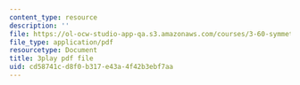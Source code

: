```yaml
---
content_type: resource
description: ''
file: https://ol-ocw-studio-app-qa.s3.amazonaws.com/courses/3-60-symmetry-structure-and-tensor-properties-of-materials-fall-2005/cd58741cd8f0b317e43a4f42b3ebf7aa_e-DMqNXtT9Q.pdf
file_type: application/pdf
resourcetype: Document
title: 3play pdf file
uid: cd58741c-d8f0-b317-e43a-4f42b3ebf7aa
---
```

